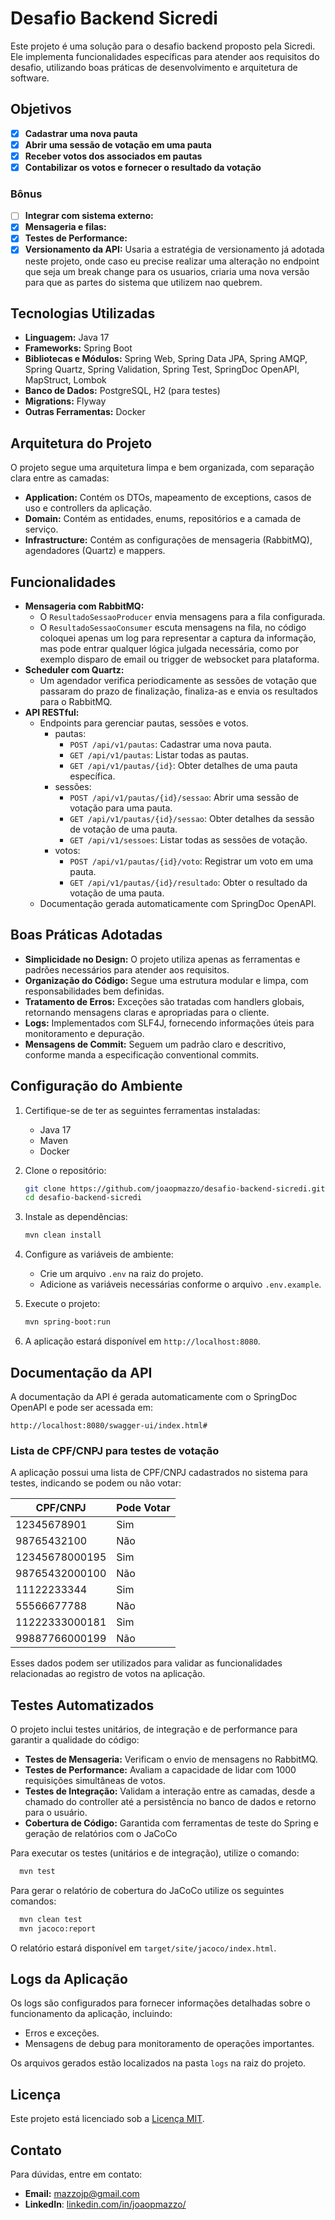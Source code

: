 
# Desafio Backend Sicredi

Este projeto é uma solução para o desafio backend proposto pela Sicredi. Ele implementa funcionalidades específicas para atender aos requisitos do desafio, utilizando boas práticas de desenvolvimento e arquitetura de software.

## Objetivos

- [x] **Cadastrar uma nova pauta**
- [x] **Abrir uma sessão de votação em uma pauta**
- [x] **Receber votos dos associados em pautas**
- [x] **Contabilizar os votos e fornecer o resultado da votação**

### Bônus
- [ ] **Integrar com sistema externo:**
- [x] **Mensageria e filas:**
- [x] **Testes de Performance:**
- [x] **Versionamento da API:** Usaria a estratégia de versionamento já adotada neste projeto, onde caso eu precise realizar uma alteração no endpoint que seja um break change para os usuarios, criaria uma nova versão para que as partes do sistema que utilizem nao quebrem. 

## Tecnologias Utilizadas

- **Linguagem:** Java 17
- **Frameworks:** Spring Boot
- **Bibliotecas e Módulos:** Spring Web, Spring Data JPA, Spring AMQP, Spring Quartz, Spring Validation, Spring Test, SpringDoc OpenAPI, MapStruct, Lombok
- **Banco de Dados:** PostgreSQL, H2 (para testes)
- **Migrations:** Flyway
- **Outras Ferramentas:** Docker

## Arquitetura do Projeto

O projeto segue uma arquitetura limpa e bem organizada, com separação clara entre as camadas:

- **Application:** Contém os DTOs, mapeamento de exceptions, casos de uso e controllers da aplicação.
- **Domain:** Contém as entidades, enums, repositórios e a camada de serviço.
- **Infrastructure:** Contém as configurações de mensageria (RabbitMQ), agendadores (Quartz) e mappers.

## Funcionalidades

- **Mensageria com RabbitMQ:**
    - O `ResultadoSessaoProducer` envia mensagens para a fila configurada.
    - O `ResultadoSessaoConsumer` escuta mensagens na fila, no código coloquei apenas um log para representar a captura da informação, mas pode entrar qualquer lógica julgada necessária, como por exemplo disparo de email ou trigger de websocket para plataforma.
- **Scheduler com Quartz:**
    - Um agendador verifica periodicamente as sessões de votação que passaram do prazo de finalização, finaliza-as e envia os resultados para o RabbitMQ.
- **API RESTful:**
    - Endpoints para gerenciar pautas, sessões e votos.
      - pautas:
        - `POST /api/v1/pautas`: Cadastrar uma nova pauta.
        - `GET /api/v1/pautas`: Listar todas as pautas.
        - `GET /api/v1/pautas/{id}`: Obter detalhes de uma pauta específica.
      - sessões:
        - `POST /api/v1/pautas/{id}/sessao`: Abrir uma sessão de votação para uma pauta.
        - `GET /api/v1/pautas/{id}/sessao`: Obter detalhes da sessão de votação de uma pauta.
        - `GET /api/v1/sessoes`: Listar todas as sessões de votação.
      - votos:
        - `POST /api/v1/pautas/{id}/voto`: Registrar um voto em uma pauta.
        - `GET /api/v1/pautas/{id}/resultado`: Obter o resultado da votação de uma pauta.
    - Documentação gerada automaticamente com SpringDoc OpenAPI.

## Boas Práticas Adotadas

- **Simplicidade no Design:** O projeto utiliza apenas as ferramentas e padrões necessários para atender aos requisitos.
- **Organização do Código:** Segue uma estrutura modular e limpa, com responsabilidades bem definidas.
- **Tratamento de Erros:** Exceções são tratadas com handlers globais, retornando mensagens claras e apropriadas para o cliente.
- **Logs:** Implementados com SLF4J, fornecendo informações úteis para monitoramento e depuração.
- **Mensagens de Commit:** Seguem um padrão claro e descritivo, conforme manda a especificação conventional commits.

## Configuração do Ambiente

1. Certifique-se de ter as seguintes ferramentas instaladas:
   - Java 17
   - Maven
   - Docker

2. Clone o repositório:
   ```bash
   git clone https://github.com/joaopmazzo/desafio-backend-sicredi.git
   cd desafio-backend-sicredi
   ```

3. Instale as dependências:
   ```bash
   mvn clean install
   ```

4. Configure as variáveis de ambiente:
   - Crie um arquivo `.env` na raiz do projeto.
   - Adicione as variáveis necessárias conforme o arquivo `.env.example`.

5. Execute o projeto:
   ```bash
   mvn spring-boot:run
   ```
   
6. A aplicação estará disponível em `http://localhost:8080`.

## Documentação da API

A documentação da API é gerada automaticamente com o SpringDoc OpenAPI e pode ser acessada em:
```
http://localhost:8080/swagger-ui/index.html#
```

### Lista de CPF/CNPJ para testes de votação

A aplicação possui uma lista de CPF/CNPJ cadastrados no sistema para testes, indicando se podem ou não votar:

| CPF/CNPJ         | Pode Votar |
|------------------|------------|
| 12345678901      | Sim        |
| 98765432100      | Não        |
| 12345678000195   | Sim        |
| 98765432000100   | Não        |
| 11122233344      | Sim        |
| 55566677788      | Não        |
| 11222333000181   | Sim        |
| 99887766000199   | Não        |

Esses dados podem ser utilizados para validar as funcionalidades relacionadas ao registro de votos na aplicação.

## Testes Automatizados

O projeto inclui testes unitários, de integração e de performance para garantir a qualidade do código:

- **Testes de Mensageria:** Verificam o envio de mensagens no RabbitMQ.
- **Testes de Performance:** Avaliam a capacidade de lidar com 1000 requisições simultâneas de votos.
- **Testes de Integração:** Validam a interação entre as camadas, desde a chamado do controller até a persistência no banco de dados e retorno para o usuário.
- **Cobertura de Código:** Garantida com ferramentas de teste do Spring e geração de relatórios com o JaCoCo

Para executar os testes (unitários e de integração), utilize o comando:
```bash
  mvn test
```

Para gerar o relatório de cobertura do JaCoCo utilize os seguintes comandos:
```bash
  mvn clean test
  mvn jacoco:report
```
O relatório estará disponível em `target/site/jacoco/index.html`.

## Logs da Aplicação

Os logs são configurados para fornecer informações detalhadas sobre o funcionamento da aplicação, incluindo:


* Erros e exceções.
* Mensagens de debug para monitoramento de operações importantes.

Os arquivos gerados estão localizados na pasta `logs` na raiz do projeto.

## Licença

Este projeto está licenciado sob a [Licença MIT](LICENSE).

## Contato

Para dúvidas, entre em contato:
- **Email:** [mazzojp@gmail.com](mazzojp@gmail.com)
- **LinkedIn**: [linkedin.com/in/joaopmazzo/](linkedin.com/in/joaopmazzo/)
